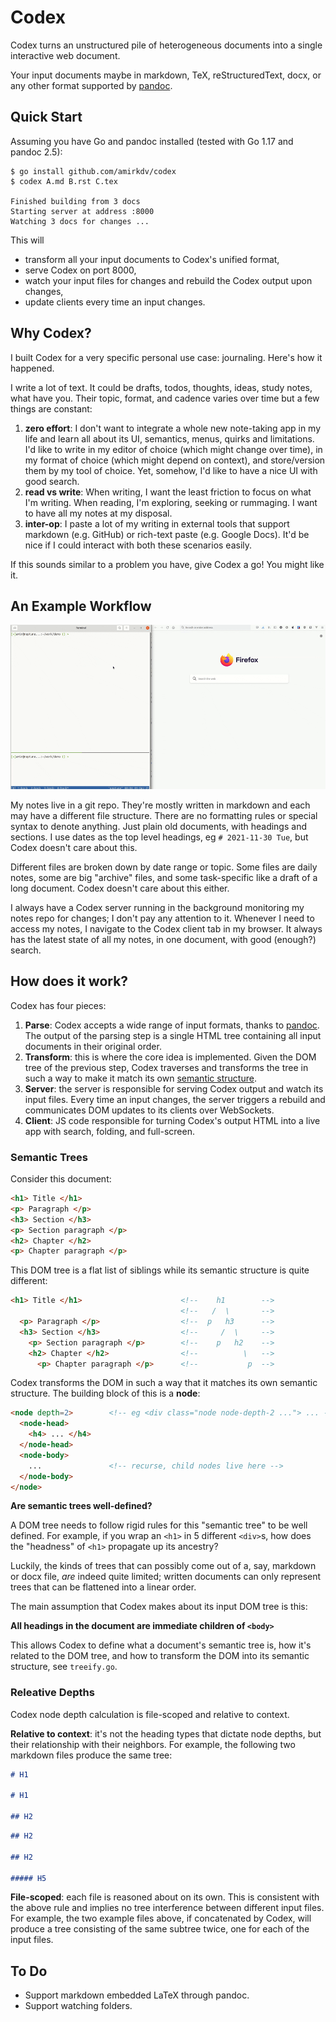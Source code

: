 # Codex

Codex turns an unstructured pile of heterogeneous documents into a single
interactive web document.

Your input documents maybe in markdown, TeX, reStructuredText, docx, or any
other format supported by [pandoc].

[pandoc]: https://pandoc.org/

## Quick Start

Assuming you have Go and pandoc installed (tested with Go 1.17 and pandoc 2.5):

```
$ go install github.com/amirkdv/codex
$ codex A.md B.rst C.tex

Finished building from 3 docs
Starting server at address :8000
Watching 3 docs for changes ...
```

This will

* transform all your input documents to Codex's unified format,
* serve Codex on port 8000,
* watch your input files for changes and rebuild the Codex output upon changes,
* update clients every time an input changes.

## Why Codex?

I built Codex for a very specific personal use case: journaling. Here's how it
happened.

I write a lot of text. It could be drafts, todos, thoughts, ideas,
study notes, what have you. Their topic, format, and cadence varies over time
but a few things are constant:

1. **zero effort**: I don't want to integrate a whole new note-taking app in my
   life and learn all about its UI, semantics, menus, quirks and limitations.
   I'd like to write in my editor of choice (which might change over time), in
   my format of choice (which might depend on context), and store/version them
   by my tool of choice. Yet, somehow, I'd like to have a nice UI with good
   search.
1. **read vs write**: When writing, I want the least friction to focus on what
   I'm writing. When reading, I'm exploring, seeking or rummaging. I
   want to have all my notes at my disposal.
1. **inter-op**: I paste a lot of my writing in external tools that support
   markdown (e.g. GitHub) or rich-text paste (e.g. Google Docs). It'd be nice if
   I could interact with both these scenarios easily.

If this sounds similar to a problem you have, give Codex a go! You might like
it.

## An Example Workflow

![](static/demo.gif)

My notes live in a git repo. They're mostly written in markdown and each may
have a different file structure. There are no formatting rules or special syntax
to denote anything. Just plain old documents, with headings and sections. I use
dates as the top level headings, eg `# 2021-11-30 Tue`, but Codex doesn't care
about this.

Different files are broken down by date range or topic. Some files are daily
notes, some are big "archive" files, and some task-specific like a draft of a
long document. Codex doesn't care about this either.

I always have a Codex server running in the background monitoring my notes repo
for changes; I don't pay any attention to it. Whenever I need to access my
notes, I navigate to the Codex client tab in my browser. It always has the
latest state of all my notes, in one document, with good (enough?) search.

## How does it work?

Codex has four pieces:

1. **Parse**: Codex accepts a wide range of input formats, thanks to [pandoc].
   The output of the parsing step is a single HTML tree containing all input
   documents in their original order.
2. **Transform**: this is where the core idea is implemented. Given the DOM tree
   of the previous step, Codex traverses and transforms the tree in such a way
   to make it match its own [semantic structure](#semantic-trees).
3. **Server**: the server is responsible for serving Codex output and watch its
   input files. Every time an input changes, the server triggers a rebuild and
   communicates DOM updates to its clients over WebSockets.
4. **Client**: JS code responsible for turning Codex's output HTML into a
   live app with search, folding, and full-screen.

### Semantic Trees

Consider this document:
```html
<h1> Title </h1>
<p> Paragraph </p>
<h3> Section </h3>
<p> Section paragraph </p>
<h2> Chapter </h2>
<p> Chapter paragraph </p>
```

This DOM tree is a flat list of siblings while its semantic structure is quite
different:
```html
<h1> Title </h1>                      <!--    h1        -->
                                      <!--   /  \       -->
  <p> Paragraph </p>                  <!--  p   h3      -->
  <h3> Section </h3>                  <!--     /  \     -->
    <p> Section paragraph </p>        <!--    p   h2    -->
    <h2> Chapter </h2>                <!--          \   -->
      <p> Chapter paragraph </p>      <!--           p  -->
```

Codex transforms the DOM in such a way that it matches its own semantic
structure. The building block of this is a **node**:

```html
<node depth=2>        <!-- eg <div class="node node-depth-2 ..."> ... -->
  <node-head>
    <h4> ... </h4>
  </node-head>
  <node-body>
    ...               <!-- recurse, child nodes live here -->
  </node-body>
</node>
```

**Are semantic trees well-defined?**

A DOM tree needs to follow rigid rules for this "semantic tree" to be well
defined. For example, if you wrap an `<h1>` in 5 different `<div>`s, how does the
"headness" of `<h1>` propagate up its ancestry?

Luckily, the kinds of trees that can possibly come out of a, say,
markdown or docx file, *are* indeed quite limited; written documents can only
represent trees that can be flattened into a linear order.

The main assumption that Codex makes about its input DOM tree is this:

**All headings in the document are immediate children of `<body>`**

This allows Codex to define what a document's semantic tree is, how it's related
to the DOM tree, and how to transform the DOM into its semantic structure, see
`treeify.go`.

### Releative Depths

Codex node depth calculation is file-scoped and relative to context.

**Relative to context**: it's not the heading types that dictate node depths,
but their relationship with their neighbors. For example, the following two
markdown files produce the same tree:

```md
# H1

# H1

## H2
```
```md
## H2

## H2

##### H5
```

**File-scoped**: each file is reasoned about on its own. This is consistent
with the above rule and implies no tree interference between different input
files. For example, the two example files above, if concatenated by Codex,
will produce a tree consisting of the same subtree twice, one for each of the
input files.

## To Do

* Support markdown embedded LaTeX through pandoc.
* Support watching folders.
